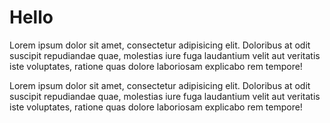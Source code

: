 # Hello

Lorem ipsum dolor sit amet, consectetur adipisicing elit. Doloribus at odit suscipit repudiandae quae, molestias iure fuga laudantium velit aut veritatis iste voluptates, ratione quas dolore laboriosam explicabo rem tempore!

Lorem ipsum dolor sit amet, consectetur adipisicing elit. Doloribus at odit suscipit repudiandae quae, molestias iure fuga laudantium velit aut veritatis iste voluptates, ratione quas dolore laboriosam explicabo rem tempore!
